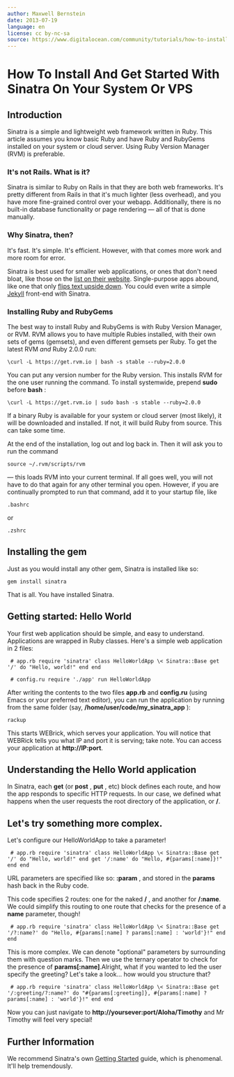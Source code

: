 ```yaml
---
author: Maxwell Bernstein
date: 2013-07-19
language: en
license: cc by-nc-sa
source: https://www.digitalocean.com/community/tutorials/how-to-install-and-get-started-with-sinatra-on-your-system-or-vps
---
```


# How To Install And Get Started With Sinatra On Your System Or VPS

## Introduction

Sinatra is a simple and lightweight web framework written in Ruby. This article assumes you know basic Ruby and have Ruby and RubyGems installed on your system or cloud server. Using Ruby Version Manager (RVM) is preferable.

### It's not Rails. What is it?

Sinatra is similar to Ruby on Rails in that they are both web frameworks. It's pretty different from Rails in that it's much lighter (less overhead), and you have more fine-grained control over your webapp. Additionally, there is no built-in database functionality or page rendering — all of that is done manually.

### Why Sinatra, then?

It's fast. It's simple. It's efficient. However, with that comes more work and more room for error.

Sinatra is best used for smaller web applications, or ones that don't need bloat, like those on the [list on their website](http://www.sinatrarb.com/wild.html). Single-purpose apps abound, like one that only [flips text upside down](http://cedarcreekit.com/labs/flip_text). You could even write a simple [Jekyll](http://jekyllrb.com/) front-end with Sinatra.

### Installing Ruby and RubyGems

The best way to install Ruby and RubyGems is with Ruby Version Manager, or RVM. RVM allows you to have multiple Rubies installed, with their own sets of gems (gemsets), and even different gemsets per Ruby. To get the latest RVM _and_ Ruby 2.0.0 run:

    \curl -L https://get.rvm.io | bash -s stable --ruby=2.0.0

You can put any version number for the Ruby version. This installs RVM for the one user running the command. To install systemwide, prepend **sudo** before **bash** :

    \curl -L https://get.rvm.io | sudo bash -s stable --ruby=2.0.0

If a binary Ruby is available for your system or cloud server (most likely), it will be downloaded and installed. If not, it will build Ruby from source. This can take some time.

At the end of the installation, log out and log back in. Then it will ask you to run the command

    source ~/.rvm/scripts/rvm

 — this loads RVM into your current terminal. If all goes well, you will not have to do that again for any other terminal you open. However, if you are continually prompted to run that command, add it to your startup file, like 

    .bashrc

or

    .zshrc

## Installing the gem

Just as you would install any other gem, Sinatra is installed like so:

    gem install sinatra

That is all. You have installed Sinatra.

## Getting started: Hello World

Your first web application should be simple, and easy to understand. Applications are wrapped in Ruby classes. Here's a simple web application in 2 files:

     # app.rb require 'sinatra' class HelloWorldApp \< Sinatra::Base get '/' do "Hello, world!" end end 

     # config.ru require './app' run HelloWorldApp 

After writing the contents to the two files **app.rb** and **config.ru** (using Emacs or your preferred text editor), you can run the application by running from the same folder (say, **/home/user/code/my\_sinatra\_app** ):

    rackup

This starts WEBrick, which serves your application. You will notice that WEBRick tells you what IP and port it is serving; take note. You can access your application at **http://IP:port**.

## Understanding the Hello World application

In Sinatra, each **get** (or **post** , **put** , etc) block defines each route, and how the app responds to specific HTTP requests. In our case, we defined what happens when the user requests the root directory of the application, or **/**.

## Let's try something more complex.

Let's configure our HelloWorldApp to take a parameter!

     # app.rb require 'sinatra' class HelloWorldApp \< Sinatra::Base get '/' do "Hello, world!" end get '/:name' do "Hello, #{params[:name]}!" end end 

URL parameters are specified like so: **:param** , and stored in the **params** hash back in the Ruby code.

This code specifies 2 routes: one for the naked **/** , and another for **/:name**. We could simplify this routing to one route that checks for the presence of a **name** parameter, though!

     # app.rb require 'sinatra' class HelloWorldApp \< Sinatra::Base get '/?:name?' do "Hello, #{params[:name] ? params[:name] : 'world'}!" end end 

This is more complex. We can denote "optional" parameters by surrounding them with question marks. Then we use the ternary operator to check for the presence of **params[:name]**.Alright, what if you wanted to led the user specify the greeting? Let's take a look... how would you structure that?

     # app.rb require 'sinatra' class HelloWorldApp \< Sinatra::Base get '/:greeting/?:name?' do "#{params[:greeting]}, #{params[:name] ? params[:name] : 'world'}!" end end 

Now you can just navigate to **http://yoursever:port/Aloha/Timothy** and Mr Timothy will feel very special!

## Further Information

We recommend Sinatra's own [Getting Started](http://www.sinatrarb.com/intro.html) guide, which is phenomenal. It'll help tremendously.
